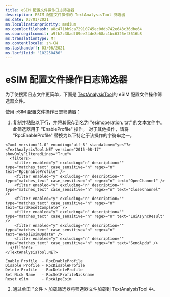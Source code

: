```yaml
---
title: eSIM 配置文件操作日志筛选器
description: ESIM 配置文件操作的 TextAnalysisTool 筛选器
ms.date: 03/01/2021
ms.localizationpriority: medium
ms.openlocfilehash: a8c471bb9ca72910745ec0ddb742e643c36dbe64
ms.sourcegitcommit: a9fb2c30adf09ee24de8e68ac1bc6326ef3616b8
ms.translationtype: MT
ms.contentlocale: zh-CN
ms.lasthandoff: 03/06/2021
ms.locfileid: "102250436"
---
```

# <a name="esim-profile-operations-log-filter"></a>eSIM 配置文件操作日志筛选器

为了使搜索日志文件更简单，下面是 [TextAnalysisTool](https://github.com/TextAnalysisTool/Releases)的 eSIM 配置文件操作筛选器文件。 

使用 eSIM 配置文件操作日志筛选器：

1. 复制并粘贴以下行，并将其保存到名为 "esimoperation. tat" 的文本文件中。 此筛选器用于 "EnableProfile" 操作。 对于其他操作，请将 "RpcEnableProfile" 替换为以下特定于该操作的字符串之一。

```
<?xml version="1.0" encoding="utf-8" standalone="yes"?>
<TextAnalysisTool.NET version="2015-08-17" showOnlyFilteredLines="True">
  <filters>
    <filter enabled="y" excluding="n" description="" type="matches_text" case_sensitive="n" regex="n" text="RpcEnableProfile" />
    <filter enabled="y" excluding="n" description="" type="matches_text" case_sensitive="n" regex="n" text="OpenChannel" />
    <filter enabled="y" excluding="n" description="" type="matches_text" case_sensitive="n" regex="n" text="CloseChannel" />
    <filter enabled="y" excluding="n" description="" type="matches_text" case_sensitive="n" regex="n" text="CardResetComplete" />
    <filter enabled="y" excluding="n" description="" type="matches_text" case_sensitive="n" regex="n" text="LuiAsyncResult" />
    <filter enabled="y" excluding="n" description="" type="matches_text" case_sensitive="n" regex="n" text="WwapiEsimUpdate" />
    <filter enabled="y" excluding="n" description="" type="matches_text" case_sensitive="n" regex="n" text="SendApdu" />
  </filters>
</TextAnalysisTool.NET>
``` 

```
Enable Profile  - RpcEnableProfile
Disable Profile - RpcDisableProfile
Delete Profile  - RpcDeleteProfile
Set Nick Name   - RpcSetProfileNickname
Reset eSim      - RpcWipeEsim
```

2. 通过单击 "文件 > 加载筛选器将筛选器文件加载到 TextAnalysisTool 中。 

